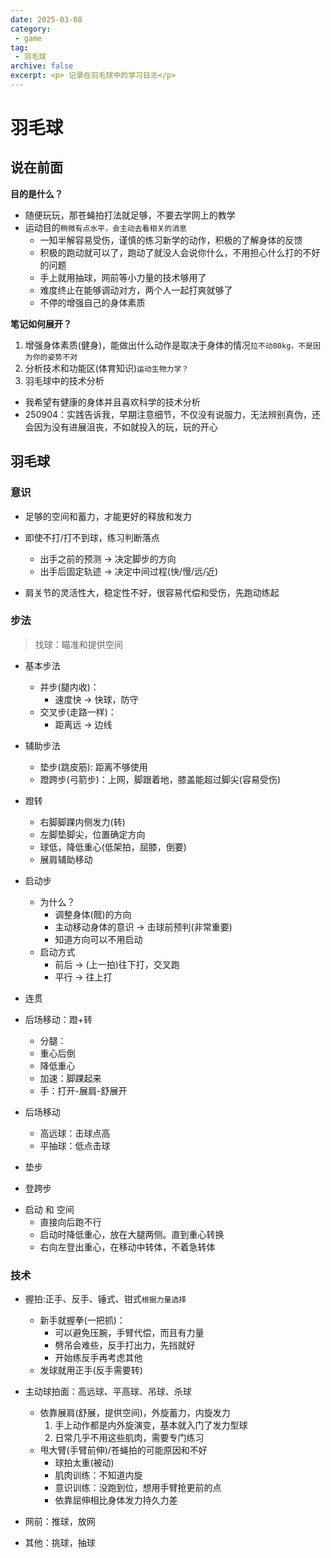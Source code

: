 ```yaml
---
date: 2025-03-08
category: 
 - game
tag:
 - 羽毛球
archive: false
excerpt: <p> 记录在羽毛球中的学习日志</p>
---
```


# 羽毛球
## 说在前面

**目的是什么？**

* 随便玩玩，那苍蝇拍打法就足够，不要去学网上的教学
* 运动目的`稍微有点水平，会主动去看相关的消息`
  * 一知半解容易受伤，谨慎的练习新学的动作，积极的了解身体的反馈
  * 积极的跑动就可以了，跑动了就没人会说你什么，不用担心什么打的不好的问题
  * 手上就用抽球，网前等小力量的技术够用了
  * 难度终止在能够调动对方，两个人一起打爽就够了
  * 不停的增强自己的身体素质

**笔记如何展开？**

1. 增强身体素质(健身)，能做出什么动作是取决于身体的情况`拉不动80kg，不是因为你的姿势不对`
2. 分析技术和功能区(体育知识)`运动生物力学？`
3. 羽毛球中的技术分析

* 我希望有健康的身体并且喜欢科学的技术分析
* 250904：实践告诉我，早期注意细节，不仅没有说服力，无法辨别真伪，还会因为没有进展沮丧，不如就投入的玩，玩的开心

## 羽毛球

### 意识
* 足够的空间和蓄力，才能更好的释放和发力

* 即使不打/打不到球，练习判断落点
  * 出手之前的预测 -> 决定脚步的方向
  * 出手后固定轨迹 -> 决定中间过程(快/慢/远/近)

* 肩关节的灵活性大，稳定性不好，很容易代偿和受伤，先跑动练起

### 步法
>找球：瞄准和提供空间

* 基本步法
  * 并步(腿内收)：
    * 速度快 -> 快球，防守
  * 交叉步(走路一样)：
    * 距离远 -> 边线

* 辅助步法
  * 垫步(跳皮筋): 距离不够使用
  * 蹬跨步(弓箭步)：上网，脚跟着地，膝盖能超过脚尖(容易受伤)

* 蹬转
  * 右脚脚踝内侧发力(转)
  * 左脚垫脚尖，位置确定方向
  - 球低，降低重心(低架拍，屈膝，倒要)
  - 展肩辅助移动

* 启动步
  * 为什么？
    * 调整身体(髋)的方向
    * 主动移动身体的意识 -> 击球前预判(非常重要)
    * 知道方向可以不用启动
  * 启动方式
    * 前后 -> (上一拍)往下打，交叉跑
    * 平行 -> 往上打
* 连贯

* 后场移动：蹬+转
  * 分腿：
  * 重心后倒
  * 降低重心
  * 加速：脚踝起来
  * 手：打开-展肩-舒展开

* 后场移动
  * 高远球：击球点高
  * 平抽球：低点击球

* 垫步
* 登跨步

- 启动 和 空间
  - 直接向后跑不行
  - 启动时降低重心，放在大腿两侧。直到重心转换
  - 右向左登出重心，在移动中转体，不着急转体

### 技术
* 握拍:正手、反手、锤式、钳式`根据力量选择`
  * 新手就握拳(一把抓)：
    * 可以避免压腕，手臂代偿，而且有力量
    * 劈吊会难些，反手打出力，先挡就好
    * 开始练反手再考虑其他
  * 发球就用正手(反手需要转)

* 主动球拍面：高远球、平高球、吊球、杀球
  * 依靠展肩(舒展，提供空间)，外旋蓄力，内旋发力
    1. 手上动作都是内外旋演变，基本就入门了发力型球
    2. 日常几乎不用这些肌肉，需要专门练习
  * 甩大臂(手臂前伸)/苍蝇拍的可能原因和不好
    * 球拍太重(被动)
    * 肌肉训练：不知道内旋
    * 意识训练：没跑到位，想用手臂抢更前的点
    * 依靠屈伸相比身体发力持久力差

* 网前：推球，放网
* 其他：挑球，抽球